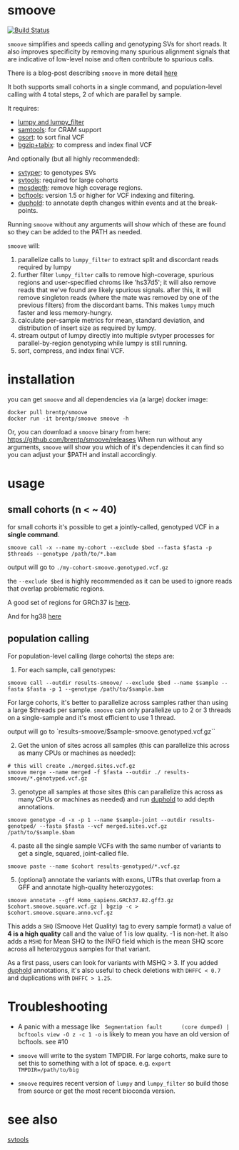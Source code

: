 # smoove  

[![Build Status](https://travis-ci.org/brentp/smoove.svg?branch=master)](https://travis-ci.org/brentp/smoove)

`smoove` simplifies and speeds calling and genotyping SVs for short reads. It also improves specificity by removing many
spurious alignment signals that are indicative of low-level noise and often contribute to spurious calls.

There is a blog-post describing `smoove` in more detail [here](https://brentp.github.io/post/smoove/)

It both supports small cohorts in a single command, and population-level calling with 4 total steps, 2
of which are parallel by sample.

It requires:

 + [lumpy and lumpy\_filter](https://github.com/arq5x/lumpy-sv)
 + [samtools](https://github.com/samtools/samtools): for CRAM support
 + [gsort](https://github.com/brentp/gsort): to sort final VCF
 + [bgzip+tabix](https://github.com/samtools/htslib): to compress and index final VCF

 And optionally (but all highly recommended):

 + [svtyper](https://github.com/hall-lab/svtyper): to genotypes SVs
 + [svtools](https://github.com/hall-lab/svtools): required for large cohorts
 + [mosdepth](https://github.com/brentp/mosdepth): remove high coverage regions.
 + [bcftools](https://github.com/samtools/bcftools): version 1.5 or higher for VCF indexing and filtering. 
 + [duphold](https://github.com/brentp/duphold): to annotate depth changes within events and at the break-points.

 Running `smoove` without any arguments will show which of these are found so they can be added to the PATH as needed.

`smoove` will:

1. parallelize calls to `lumpy_filter` to extract split and discordant reads required by lumpy
2. further filter `lumpy_filter` calls to remove high-coverage, spurious regions and user-specified chroms like 'hs37d5';
   it will also remove reads that we've found are likely spurious signals. 
   after this, it will remove singleton reads (where the mate was removed by one of the previous filters) from the discordant
   bams. This makes `lumpy` much faster and less memory-hungry.
3. calculate per-sample metrics for mean, standard deviation, and distribution of insert size as required by lumpy.
4. stream output of lumpy directly into multiple svtyper processes for parallel-by-region genotyping while lumpy is still running.
5. sort, compress, and index final VCF.

# installation

you can get `smoove` and all dependencies via (a large) docker image:

```
docker pull brentp/smoove
docker run -it brentp/smoove smoove -h
```

Or, you can download a `smoove` binary from here: https://github.com/brentp/smoove/releases
When run without any arguments, `smoove` will show you which of it's dependencies it can find
so you can adjust your $PATH and install accordingly.

# usage

## small cohorts (n < ~ 40)

for small cohorts it's possible to get a jointly-called, genotyped VCF in a **single command**.

```
smoove call -x --name my-cohort --exclude $bed --fasta $fasta -p $threads --genotype /path/to/*.bam
```
output will go to `./my-cohort-smoove.genotyped.vcf.gz`

the `--exclude $bed` is highly recommended as it can be used to ignore reads that overlap problematic regions.

A good set of regions for GRCh37 is [here](https://github.com/hall-lab/speedseq/blob/master/annotations/ceph18.b37.lumpy.exclude.2014-01-15.bed).

And for hg38 [here](https://github.com/hall-lab/speedseq/blob/master/annotations/exclude.cnvnator_100bp.GRCh38.20170403.bed)

## population calling

For population-level calling (large cohorts) the steps are:

1. For each sample, call genotypes:

```
smoove call --outdir results-smoove/ --exclude $bed --name $sample --fasta $fasta -p 1 --genotype /path/to/$sample.bam
```

For large cohorts, it's better to parallelize across samples rather than using a large $threads per sample. `smoove` can only
parallelize up to 2 or 3 threads on a single-sample and it's most efficient to use 1 thread.

output will go to `results-smoove/$sample-smoove.genotyped.vcf.gz``

2. Get the union of sites across all samples (this can parallelize this across as many CPUs or machines as needed):

```
# this will create ./merged.sites.vcf.gz
smoove merge --name merged -f $fasta --outdir ./ results-smoove/*.genotyped.vcf.gz
```

3. genotype all samples at those sites (this can parallelize this across as many CPUs or machines as needed) and run [duphold](https://github.com/brentp/duphold) to add depth annotations.

```
smoove genotype -d -x -p 1 --name $sample-joint --outdir results-genotped/ --fasta $fasta --vcf merged.sites.vcf.gz /path/to/$sample.$bam
```

4. paste all the single sample VCFs with the same number of variants to get a single, squared, joint-called file.

```
smoove paste --name $cohort results-genotyped/*.vcf.gz
```

5. (optional) annotate the variants with exons, UTRs that overlap from a GFF and annotate high-quality heterozygotes:

```
smoove annotate --gff Homo_sapiens.GRCh37.82.gff3.gz $cohort.smoove.square.vcf.gz | bgzip -c > $cohort.smoove.square.anno.vcf.gz
```

This adds a `SHQ` (Smoove Het Quality) tag to every sample format) a value of **4 is a high quality** call and the value of 1 is low quality. -1 is non-het.
It also adds a `MSHQ` for Mean SHQ to the INFO field which is the mean SHQ score across all heterozygous samples for that variant.

As a first pass, users can look for variants with MSHQ > 3. If you added [duphold](https://github.com/brentp/duphold) annotations, it's also
useful to check deletions with `DHFFC < 0.7` and duplications with `DHFFC > 1.25`.

# Troubleshooting

+ A panic with a message like ` Segmentation fault      (core dumped) | bcftools view -O z -c 1 -o` is likely to mean you have an old version of bcftools. 
  see #10

+ `smoove` will write to the system TMPDIR. For large cohorts, make sure to set this to something with a lot of space. e.g. `export TMPDIR=/path/to/big`

+ `smoove` requires recent version of `lumpy` and `lumpy_filter` so build those from source or get the most recent bioconda version.

# see also

[svtools](https://github.com/hall-lab/svtools)
